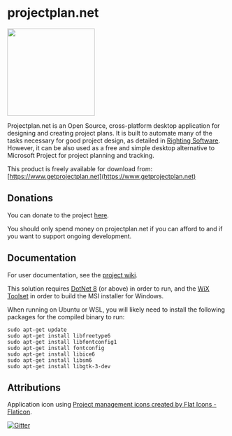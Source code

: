 # projectplan.net

<a href="https://apps.microsoft.com/detail/9mw5mdp78528?referrer=appbadge&cid=github&mode=direct">
	<img src="https://get.microsoft.com/images/en-us%20light.svg" width="200"/>
</a>

Projectplan.net is an Open Source, cross-platform desktop application for designing and creating project plans. It is built to automate many of the tasks necessary for good project design, as detailed in [Righting Software](https://rightingsoftware.org/). However, it can be also used as a free and simple desktop alternative to Microsoft Project for project planning and tracking.

This product is freely available for download from: [https://www.getprojectplan.net](https://www.getprojectplan.net)

## Donations

You can donate to the project [here](https://www.patreon.com/zametek).

You should only spend money on projectplan.net if you can afford to and if you want to support ongoing development.

## Documentation

For user documentation, see the [project wiki](https://github.com/countincognito/Zametek.ProjectPlan/wiki).

This solution requires [DotNet 8](https://dotnet.microsoft.com/en-us/download/dotnet/8.0) (or above) in order to run, and the [WiX Toolset](https://marketplace.visualstudio.com/items?itemName=WixToolset.WixToolsetVisualStudio2022Extension) in order to build the MSI installer for Windows.

When running on Ubuntu or WSL, you will likely need to install the following packages for the compiled binary to run:

```
sudo apt-get update
sudo apt-get install libfreetype6
sudo apt-get install libfontconfig1
sudo apt-get install fontconfig
sudo apt-get install libice6
sudo apt-get install libsm6
sudo apt-get install libgtk-3-dev
```

## Attributions

Application icon using [Project management icons created by Flat Icons - Flaticon](https://www.flaticon.com/free-icons/project-management).

[![Gitter](https://badges.gitter.im/Zametek-ProjectPlan/Lobby.svg)](https://gitter.im/Zametek-ProjectPlan/Lobby?utm_source=badge&utm_medium=badge&utm_campaign=pr-badge&utm_content=badge)
